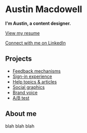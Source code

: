 # Austin Macdowell

**I'm Austin, a content designer.**

[View my resume](/assets/files/AustinMacdowell_Resume_Apr2021.pdf)

[Connect with me on LinkedIn](https://www.linkedin.com/in/austinmacdowell/)

## Projects

* [Feedback mechanisms](feedback-mechanisms.md)
* [Sign-in experience](sign-in-flow.md)
* [Help topics & articles](help-topics-articles.md)
* [Social graphics](social-graphics.md)
* [Brand voice](copywriting-and-brandVoice.md)
* [A/B test](a-b-test.md)

## About me

blah blah blah